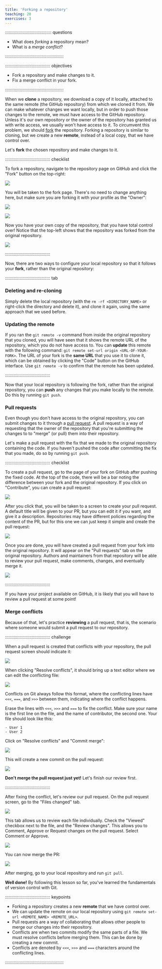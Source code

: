 ```yaml
---
title: 'Forking a repository'
teaching: 20
exercises: 3
---
```


:::::::::::::::::::::::::::::::::::::: questions 

- What does *forking* a repository mean?
- What is a *merge conflict*?

::::::::::::::::::::::::::::::::::::::::::::::::

::::::::::::::::::::::::::::::::::::: objectives

- Fork a repository and make changes to it.
- Fix a merge conflict in your fork.

::::::::::::::::::::::::::::::::::::::::::::::::

When we **clone** a repository, we download a copy of it locally, attached to the same remote (the GitHub repository) from which we cloned it from. We can make whatever changes we want locally, but in order to push those changes to the remote, we must have access to the GitHub repository. Unless it's our own repository or the owner of the repository has granted us with write access, we usually won't have access to it. To circumvent this problem, we should [fork](#glossary) the repository. Forking a repository is similar to cloning, but we create a new **remote**, instead of a local copy, that we have control over.

Let's **fork** the chosen repository and make changes to it.

::::::::::::::::::::::::::::::::::::: checklist 

To fork a repository, navigate to the repository page on GitHub and click the "Fork" button on the top-right:

![](fig/fork_button.png)

You will be taken to the fork page. There's no need to change anything here, but make sure you are forking it with your profile as the "Owner":

![](fig/fork_page.png)

![](fig/fork_loading.png)

Now you have your own copy of the repository, that you have total control over! Notice that the top-left shows that the repository was forked from the original repository.

![](fig/forked_repository.png)

:::::::::::::::::::::::::::::::::::::

Now, there are two ways to configure your local repository so that it follows your **fork**, rather than the original repository:

::::::::::::::::::::::::::::::::::::: tab

### Deleting and re-cloning

Simply delete the local repository (with the `rm -rf <DIRECTORY_NAME>` or right-click the directory and delete it), and clone it again, using the same approach that we used before.

### Updating the remote

If you ran the `git remote -v` command from inside the original repository that you cloned, you will have seen that it shows the remote URL of the repository, which you do not have access to. You can **update** this remote with the following command: `git remote set-url origin <URL-OF-YOUR-FORK>`. The URL of your fork is the **same URL** that you use it to clone it, which can be obtained by clicking the "Code" button on the GitHub interface. Use `git remote -v` to confirm that the remote has been updated.

:::::::::::::::::::::::::::::::::::::

Now that your local repository is following the fork, rather than the original repository, you can **push** any changes that you make locally to the remote. Do this by running `git push`.

### Pull requests

Even though you don't have access to the original repository, you can submit changes to it through a [pull request](#glossary). A pull request is a way of requesting that the owner of the repository that you're submitting the changes to to "merge" (or pull) them into their repository.

Let's make a pull request with the fix that we made to the original repository containing the code. If you haven't pushed the code after committing the fix that you made, do so by running `git push`.

::::::::::::::::::::::::::::::::::::: checklist

To create a pull request, go to the page of your fork on GitHub after pushing the fixed code. At the top of the code, there will be a bar noting the difference between your fork and the original repository. If you click on "Contribute", you can create a pull request:

![](fig/fork_commit_ahead.png)

After you click that, you will be taken to a screen to create your pull request. A default title will be given to your PR, but you can edit it if you want, and give it a description. Repositories may have different policies regarding the content of the PR, but for this one we can just keep it simple and create the pull request:

![](fig/PR_creation_screen.png)

Once you are done, you will have created a pull request from your fork into the original repository. It will appear on the "Pull requests" tab on the original repository. Authors and maintainers from that repository will be able to review your pull request, make comments, changes, and eventually merge it.

![](fig/PR_screen.png)

:::::::::::::::::::::::::::::::::::::

If you have your project available on GitHub, it is likely that you will have to review a pull request at some point!

### Merge conflicts

Because of that, let's practice **reviewing** a pull request, that is, the scenario where someone would submit a pull request to our repository.

::::::::::::::::::::::::::::::::::::: challenge

When a pull request is created that conflicts with your repository, the pull request screen should indicate it:

![](fig/PR_screen_conflict.png)

When clicking "Resolve conflicts", it should bring up a text editor where we can edit the conflicting file:

![](fig/PR_conflict_editor.png)

Conflicts on Git always follow this format, where the conflicting lines have `<<<`, `===`, and `>>>` between them, indicating where the conflict happens.

Erase the lines with `<<<`, `>>>` and `===` to fix the conflict. Make sure your name is the first line on the file, and the name of contributor, the second one. Your file should look like this:

```output
- User 1
- User 2
```

Click on "Resolve conflicts" and "Commit merge":

![](fig/PR_resolved_conflict.png)

This will create a new commit on the pull request:

![](fig/PR_conflict_commit.png)

**Don't merge the pull request just yet!** Let's finish our review first.
 
::::::::::::::::::::::::::::::::::::: 

After fixing the conflict, let's review our pull request. On the pull request screen, go to the "Files changed" tab. 

![](fig/PR_files_changed.png)

This tab allows us to review each file individually. Check the "Viewed" checkbox next to the file, and the "Review changes". This allows you to Comment, Approve or Request changes on the pull request. Select Comment or Approve.

![](fig/PR_review_changes.png)

You can now merge the PR:

![](fig/PR_review_merge.png)

After merging, go to your local repository and run `git pull`.

**Well done!** By following this lesson so far, you've learned the fundamentals of version control with Git.

::::::::::::::::::::::::::::::::::::: keypoints 

- Forking a repository creates a new **remote** that we have control over.
- We can update the remote on our local repository using `git remote set-url <REMOTE_NAME> <REMOTE_URL>`.
- Pull requests are a way of collaborating that allows other people to merge our changes into their repository.
- Conflicts are when two commits modify the same parts of a file. We must resolve conflicts before merging them. This can be done by creating a new commit.
- Conflicts are denoted by `<<<`, `>>>` and `===` characters around the conflicting lines.

::::::::::::::::::::::::::::::::::::::::::::::::


